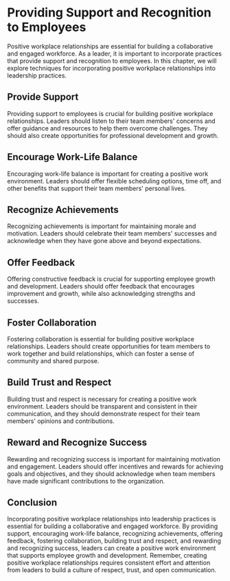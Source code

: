 Providing Support and Recognition to Employees
===================================================================================================================================

Positive workplace relationships are essential for building a collaborative and engaged workforce. As a leader, it is important to incorporate practices that provide support and recognition to employees. In this chapter, we will explore techniques for incorporating positive workplace relationships into leadership practices.

Provide Support
---------------

Providing support to employees is crucial for building positive workplace relationships. Leaders should listen to their team members' concerns and offer guidance and resources to help them overcome challenges. They should also create opportunities for professional development and growth.

Encourage Work-Life Balance
---------------------------

Encouraging work-life balance is important for creating a positive work environment. Leaders should offer flexible scheduling options, time off, and other benefits that support their team members' personal lives.

Recognize Achievements
----------------------

Recognizing achievements is important for maintaining morale and motivation. Leaders should celebrate their team members' successes and acknowledge when they have gone above and beyond expectations.

Offer Feedback
--------------

Offering constructive feedback is crucial for supporting employee growth and development. Leaders should offer feedback that encourages improvement and growth, while also acknowledging strengths and successes.

Foster Collaboration
--------------------

Fostering collaboration is essential for building positive workplace relationships. Leaders should create opportunities for team members to work together and build relationships, which can foster a sense of community and shared purpose.

Build Trust and Respect
-----------------------

Building trust and respect is necessary for creating a positive work environment. Leaders should be transparent and consistent in their communication, and they should demonstrate respect for their team members' opinions and contributions.

Reward and Recognize Success
----------------------------

Rewarding and recognizing success is important for maintaining motivation and engagement. Leaders should offer incentives and rewards for achieving goals and objectives, and they should acknowledge when team members have made significant contributions to the organization.

Conclusion
----------

Incorporating positive workplace relationships into leadership practices is essential for building a collaborative and engaged workforce. By providing support, encouraging work-life balance, recognizing achievements, offering feedback, fostering collaboration, building trust and respect, and rewarding and recognizing success, leaders can create a positive work environment that supports employee growth and development. Remember, creating positive workplace relationships requires consistent effort and attention from leaders to build a culture of respect, trust, and open communication.
